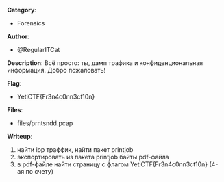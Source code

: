 __Category__: 
* Forensics

__Author__: 
* @RegularITCat

__Description__: 
Всё просто: ты, дамп трафика и конфиденциональная информация. Добро пожаловать!

__Flag__:
* YetiCTF{Fr3n4c0nn3ct10n}

__Files__:
* files/prntsndd.pcap

__Writeup__:
1. найти ipp траффик, найти пакет printjob
2. экспортировать из пакета printjob байты pdf-файла
3. в pdf-файле найти страницу с флагом YetiCTF{Fr3n4c0nn3ct10n} (4-ая по счету)